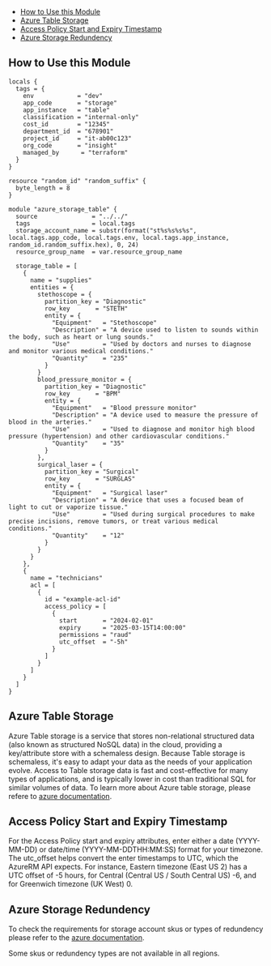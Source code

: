 - [How to Use this Module](#how-to-use-this-module)
- [Azure Table Storage](#azure-table-storage)
- [Access Policy Start and Expiry Timestamp](#access-policy-start-and-expiry-timestamp)
- [Azure Storage Redundency](#azure-storage-redundency)

## How to Use this Module

```hcl
locals {
  tags = {
    env            = "dev"
    app_code       = "storage"
    app_instance   = "table"
    classification = "internal-only"
    cost_id        = "12345"
    department_id  = "678901"
    project_id     = "it-ab00c123"
    org_code       = "insight"
    managed_by      = "terraform"
  }
}

resource "random_id" "random_suffix" {
  byte_length = 8
}

module "azure_storage_table" {
  source               = "../../"
  tags                 = local.tags
  storage_account_name = substr(format("st%s%s%s%s", local.tags.app_code, local.tags.env, local.tags.app_instance, random_id.random_suffix.hex), 0, 24)
  resource_group_name  = var.resource_group_name

  storage_table = [
    {
      name = "supplies"
      entities = {
        stethoscope = {
          partition_key = "Diagnostic"
          row_key       = "STETH"
          entity = {
            "Equipment"   = "Stethoscope"
            "Description" = "A device used to listen to sounds within the body, such as heart or lung sounds."
            "Use"         = "Used by doctors and nurses to diagnose and monitor various medical conditions."
            "Quantity"    = "235"
          }
        }
        blood_pressure_monitor = {
          partition_key = "Diagnostic"
          row_key       = "BPM"
          entity = {
            "Equipment"   = "Blood pressure monitor"
            "Description" = "A device used to measure the pressure of blood in the arteries."
            "Use"         = "Used to diagnose and monitor high blood pressure (hypertension) and other cardiovascular conditions."
            "Quantity"    = "35"
          }
        },
        surgical_laser = {
          partition_key = "Surgical"
          row_key       = "SURGLAS"
          entity = {
            "Equipment"   = "Surgical laser"
            "Description" = "A device that uses a focused beam of light to cut or vaporize tissue."
            "Use"         = "Used during surgical procedures to make precise incisions, remove tumors, or treat various medical conditions."
            "Quantity"    = "12"
          }
        }
      }
    },
    {
      name = "technicians"
      acl = [
        {
          id = "example-acl-id"
          access_policy = [
            {
              start       = "2024-02-01"
              expiry      = "2025-03-15T14:00:00"
              permissions = "raud"
              utc_offset  = "-5h"
            }
          ]
        }
      ]
    }
  ]
}
```

## Azure Table Storage
Azure Table storage is a service that stores non-relational structured data (also known as structured NoSQL data) in the cloud, providing a key/attribute store with a schemaless design. Because Table storage is schemaless, it's easy to adapt your data as the needs of your application evolve. Access to Table storage data is fast and cost-effective for many types of applications, and is typically lower in cost than traditional SQL for similar volumes of data. To learn more about Azure table storage, please refere to [azure documentation](https://learn.microsoft.com/en-us/azure/storage/tables/table-storage-overview).

## Access Policy Start and Expiry Timestamp

For the Access Policy start and expiry attributes, enter either a date (YYYY-MM-DD) or date/time (YYYY-MM-DDTHH:MM:SS) format for your timezone. The utc_offset helps convert the enter timestamps to UTC, which the AzureRM API expects. For instance, Eastern timezone (East US 2) has a UTC offset of -5 hours, for Central (Central US / South Central US) -6, and for Greenwich timezone (UK West) 0.


## Azure Storage Redundency

To check the requirements for storage account skus or types of redundency please refer to the [azure documentation](https://learn.microsoft.com/en-us/azure/storage/common/storage-redundancy?toc=%2Fazure%2Fstorage%2Fblobs%2Ftoc.json&bc=%2Fazure%2Fstorage%2Fblobs%2Fbreadcrumb%2Ftoc.json#summary-of-redundancy-options).  

Some skus or redundency types are not available in all regions. 